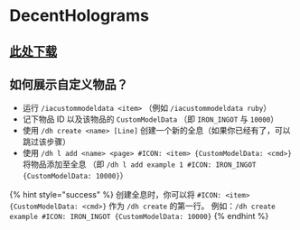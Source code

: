 # DecentHolograms

## [此处下载](https://www.spigotmc.org/resources/96927/)

## 如何展示自定义物品？

- 运行 `/iacustommodeldata <item>` （例如 `/iacustommodeldata ruby`）
- 记下物品 ID 以及该物品的 `CustomModelData` （即 `IRON_INGOT` 与 `10000`）
- 使用 `/dh create <name> [Line]` 创建一个新的全息（如果你已经有了，可以跳过该步骤）
- 使用 `/dh l add <name> <page> #ICON: <item> {CustomModelData: <cmd>}` 将物品添加至全息 （即 `/dh l add example 1 #ICON: IRON_INGOT {CustomModelData: 10000}`）

{% hint style="success" %}
创建全息时，你可以将 `#ICON: <item> {CustomModelData: <cmd>}` 作为 `/dh create` 的第一行。
例如：`/dh create example #ICON: IRON_INGOT {CustomModelData: 10000}`
{% endhint %}
